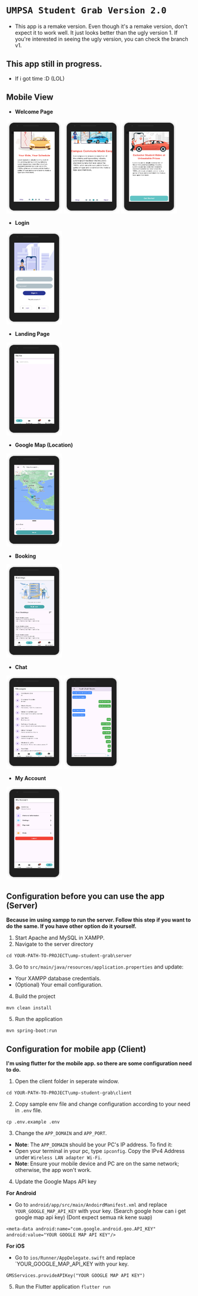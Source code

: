 # `UMPSA Student Grab Version 2.0`
- This app is a remake version. Even though it's a remake version, don't expect it to work well. It just looks better than the ugly version 1. If you're interested in seeing the ugly version, you can check the branch v1.

## This app still in progress.
- If i got time :D (LOL)

## Mobile View
- **Welcome Page**
<p align="left">
<img src="images/welcome-page-1.png" width="150px" height="250px">
<img src="images/welcome-page-2.png" width="150px" height="250px">
<img src="images/welcome-page-3.png" width="150px" height="250px">
</p>

- **Login**
<p align="left">
<img src="images/login.png" width="150px" height="250px">
</p>

- **Landing Page**
<p align="left">
<img src="images/main-1.png" width="150px" height="250px">
</p>

- **Google Map (Location)**
<p align="left">
<img src="images/gmap.png" width="150px" height="250px">
</p>

- **Booking**
<p align="left">
<img src="images/book-page.png" width="150px" height="250px">
</p>

- **Chat**
<p align="left">
<img src="images/message-main-page.png" width="150px" height="250px">
<img src="images/message-sub-page.png" width="150px" height="250px">
</p>

- **My Account**
<p align="left">
<img src="images/my-account-page.png" width="150px" height="250px">
</p>

## Configuration before you can use the app (Server)
**Because im using xampp to run the server. Follow this step if you want to do the same. If you have other option do it yourself.**

1. Start Apache and MySQL in XAMPP.
2. Navigate to the server directory
```
cd YOUR-PATH-TO-PROJECT\ump-student-grab\server
```
3. Go to `src/main/java/resources/application.properties` and update:
- Your XAMPP database credentials.
- (Optional) Your email configuration.
4. Build the project
```
mvn clean install
```
5. Run the application
```
mvn spring-boot:run
```

## Configuration for mobile app (Client)
**I'm using flutter for the mobile app. so there are some configuration need to do.**

1. Open the client folder in seperate window.
```
cd YOUR-PATH-TO-PROJECT\ump-student-grab\client
```
2. Copy sample env file and change configuration according to your need in `.env` file.
```
cp .env.example .env
```
3. Change the `APP_DOMAIN` and `APP_PORT`.
- **Note**: The `APP_DOMAIN` should be your PC's IP address. To find it: 
 - Open your terminal in your pc, type `ipconfig`. Copy the IPv4 Address under `Wireless LAN adapter Wi-Fi`.
- **Note**: Ensure your mobile device and PC are on the same network; otherwise, the app won't work.
4. Update the Google Maps API key

**For Android**
- Go to `android/app/src/main/AndoirdManifest.xml` and replace `YOUR_GOOGLE_MAP_API_KEY` with your key. (Search google how can i get google map api key) (Dont expect semua nk kene suap)
```
<meta-data android:name="com.google.android.geo.API_KEY" android:value="YOUR GOOGLE MAP API KEY"/>
```
**For iOS**
- Go to `ios/Runner/AppDelegate.swift` and replace `YOUR_GOOGLE_MAP_API_KEY with your key.
```
GMSServices.provideAPIKey("YOUR GOOGLE MAP API KEY")
```
5. Run the Flutter application `flutter run`